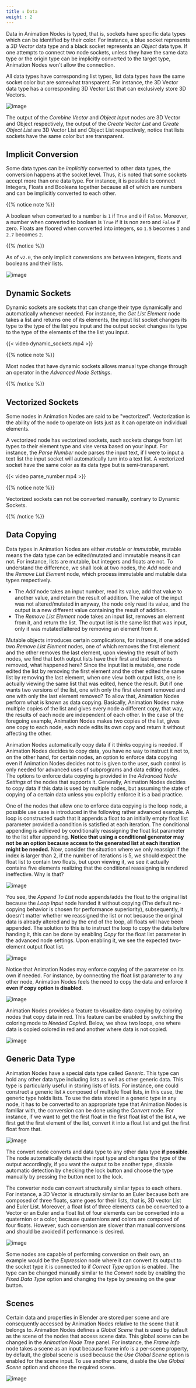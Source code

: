 ```yaml
---
title : Data
weight : 2
---
```


Data in Animation Nodes is typed, that is, sockets have specific data
types which can be identified by their color. For instance, a blue
socket represents a *3D Vector* data type and a black socket represents
an *Object* data type. If one attempts to connect two node sockets,
unless they have the same data type or the origin type can be implicitly
converted to the target type, Animation Nodes won't allow the
connection.

All data types have corresponding list types, list data types have the
same socket color but are somewhat transparent. For instance, the 3D
Vector data type has a corresponding 3D Vector List that can exclusively
store 3D Vectors.

![image](data_types.png)

The output of the *Combine Vector* and *Object Input* nodes are 3D
Vector and Object respectively, the output of the *Create Vector List*
and *Create Object List* are 3D Vector List and Object List
respectively, notice that lists sockets have the same color but are
transparent.

## Implicit Conversion

Some data types can be *implicitly* converted to other data types, the
conversion happens at the socket level. Thus, it is noted that some
sockets accept more than one data type. For instance, it is possible to
connect Integers, Floats and Booleans together because all of which are
numbers and can be implicitly converted to each other.

{{% notice note %}}

A boolean when converted to a number is `1` if `True` and `0` if
`False`. Moreover, a number when converted to boolean is `True` if it is
non zero and `False` if zero. Floats are floored when converted into
integers, so `1.5` becomes `1` and `2.7` becomes `2`.

{{% /notice %}}

As of `v2.0`, the only implicit conversions are between integers, floats
and booleans and their lists.

![image](implicit_conversion.png)

## Dynamic Sockets

Dynamic sockets are sockets that can change their type dynamically and
automatically whenever needed. For instance, the *Get List Element* node
takes a list and returns one of its elements, the input list socket
changes its type to the type of the list you input and the output socket
changes its type to the type of the elements of the the list you input.

{{< video dynamic_sockets.mp4 >}}

{{% notice note %}}

Most nodes that have dynamic sockets allows manual type change through
an operator in the *Advanced Node Settings*.

{{% /notice %}}

</div>

## Vectorized Sockets

Some nodes in Animation Nodes are said to be "vectorized". Vectorization
is the ability of the node to operate on lists just as it can operate on
individual elements.

A vectorized node has vectorized sockets, such sockets change from list
types to their element type and vise versa based on your input. For
instance, the *Parse Number* node parses the input text, if I were to
input a text list the input socket will automatically turn into a text
list. A vectorized socket have the same color as its data type but is
semi-transparent.

{{< video parse_number.mp4 >}}

{{% notice note %}}

Vectorized sockets can not be converted manually, contrary to Dynamic
Sockets.

{{% /notice %}}

## Data Copying

Data types in Animation Nodes are either *mutable* or *immutable*,
mutable means the data type can be edited/mutated and immutable means it
can not. For instance, lists are mutable, but integers and floats are
not. To understand the difference, we shall look at two nodes, the *Add*
node and the *Remove List Element* node, which process immutable and
mutable data types respectively.

- The *Add* node takes an input number, read its value, add that value
    to another value, and return the result of addition. The value of
    the input was not altered/mutated in anyway, the node only read its
    value, and the output is a new different value containing the result
    of addition.
- The *Remove List Element* node takes an input list, removes an
    element from it, and return the list. The output list is the same
    list that was input, only it was mutated/altered by removing an
    element from it.

Mutable objects introduces certain complications, for instance, if one
added two *Remove List Element* nodes, one of which removes the first
element and the other removes the last element, upon viewing the result
of both nodes, we find that both output lists have their first and last
elements removed, what happened here? Since the input list is mutable,
one node edited the list by removing the first element and the other
edited the same list by removing the last element, when one view both
output lists, one is actually viewing the same list that was edited,
hence the result. But if one wants two versions of the list, one with
only the first element removed and one with only the last element
removed? To allow that, Animation Nodes perform what is known as data
copying. Basically, Animation Nodes make multiple copies of the list and
gives every node a different copy, that way, the results of each node
are independent of each other. In the case of the foregoing example,
Animation Nodes makes two copies of the list, gives one copy to each
node, each node edits its own copy and return it without affecting the
other.

Animation Nodes automatically copy data if it thinks copying is needed.
If Animation Nodes decides to copy data, you have no way to instruct it
not to, on the other hand, for certain nodes, an option to enforce data
copying even if Animation Nodes decides not to is given to the user,
such control is only needed for advanced uses of subprograms and data
editing nodes. The options to enforce data copying is provided in the
*Advanced Node Settings* of the nodes that supports it. Generally,
Animation Nodes decides to copy data if this data is used by multiple
nodes, but assuming the state of copying of a certain data unless you
explicitly enforce it is a bad practice.

One of the nodes that allow one to enforce data copying is the loop
node, a possible use case is introduced in the following rather advanced
example. A loop is constructed such that it appends a float to an
initially empty float list parameter provided a condition is satisfied
at each iteration. The conditional appending is achieved by
conditionally reassigning the float list parameter to the list after
appending. **Notice that using a conditional generator may not be an
option because access to the generated list at each iteration might be
needed.** Now, consider the situation where we only reassign if the
index is larger than 2, if the number of iterations is 5, we should
expect the float list to contain two floats, but upon viewing it, we see
it actually contains five elements realizing that the conditional
reassigning is rendered ineffective. Why is that?

![image](copying_example_1.png)

You see, the *Append To List* node appends/adds the float to the
original list because the *Loop Input* node handed it without copying
(The default no-copying behavior is chosen for performance superiority),
subsequently, it doesn't matter whether we reassigned the list or not
because the original data is already altered and by the end of the loop,
all floats will have been appended. The solution to this is to instruct
the loop to copy the data before handing it, this can be done by
enabling *Copy* for the float list parameter in the advanced node
settings. Upon enabling it, we see the expected two-element output float
list.

![image](copying_example_2.png)

Notice that Animation Nodes may enforce copying of the parameter on its
own if needed. For instance, by connecting the float list parameter to
any other node, Animation Nodes feels the need to copy the data and
enforce it **even if copy option is disabled**.

![image](copying_example_3.png)

Animation Nodes provides a feature to visualize data copying by coloring
nodes that copy data in red. This feature can be enabled by switching
the coloring mode to *Needed Copied*. Below, we show two loops, one
where data is copied colored in red and another where data is not
copied.

![image](needed_copies.png)

## Generic Data Type

Animation Nodes have a special data type called *Generic*. This type can
hold any other data type including lists as well as other generic data.
This type is particularly useful in storing lists of lists. For
instance, one could construct a generic list `A` composed of multiple
float lists, in this case, the generic type holds lists. To use the data
stored in a generic type in any node, it has to be converted to an
appropriate type that Animation Nodes is familiar with, the conversion
can be done using the *Convert* node. For instance, if we want to get
the first float in the first float list of the list `A`, we first get
the first element of the list, convert it into a float list and get the
first float from that.

![image](converter_node_example_1.png)

The convert node converts and data type to any other data type **if
possible**. The node automatically detects the input type and changes
the type of the output accordingly, if you want the output to be another
type, disable automatic detection by checking the lock button and choose
the type manually by pressing the button next to the lock.

The converter node can convert structurally similar types to each
others. For instance, a 3D Vector is structurally similar to an Euler
because both are composed of three floats, same goes for their lists,
that is, 3D vector List and Euler List. Moreover, a float list of three
elements can be converted to a Vector or an Euler and a float list of
four elements can be converted into a quaternion or a color, because
quaternions and colors are composed of four floats. However, such
conversion are slower than manual conversions and should be avoided if
performance is desired.

![image](converter_node_example_2.png)

Some nodes are capable of performing conversion on their own, an example
would be the *Expression* node where it can convert its output to the
socket type it is connected to if *Correct Type* option is enabled. The
type can be changed manually similar to the *Convert* node by enabling
the *Fixed Data Type* option and changing the type by pressing on the
gear button.

## Scenes

Certain data and properties in Blender are stored per scene and are
consequently accessed by Animation Nodes relative to the scene that it
belongs to. Animation Nodes defines a *Global Scene* that is used by
default as the scene of the nodes that access scene data. This global
scene can be changed in the *Animation Node Tree* panel. For instance,
the *Frame Info* node takes a scene as an input because frame info is a
per-scene property, by default, the global scene is used because the
*Use Global Scene* option is enabled for the scene input. To use another
scene, disable the *Use Global Scene* option and choose the required
scene.

![image](use_global_scene_option.png)
